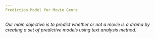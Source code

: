 ```yaml
---
Prediction Model for Movie Genre 
---
```


*Our main objective is to predict whether or not a movie is a drama by creating a set of predictive models using text analysis method.*

